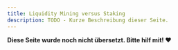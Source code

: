 ```yaml
---
title: Liquidity Mining versus Staking
description: TODO - Kurze Beschreibung dieser Seite.
---
```


**Diese Seite wurde noch nicht übersetzt. Bitte hilf mit! ❤**
